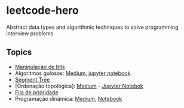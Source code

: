 # leetcode-hero
Abstract data types and algorithmic techniques to solve programming interview problems

## Topics

- [Manipulação de bits](https://dev.to/thiagocesarm/manipulacao-de-bits-para-resolucao-de-questoes-de-entrevistas-de-programacao-1kjp)
- Algoritmos gulosos: [Medium](https://medium.com/@alvarofpp/algoritmos-gulosos-937390bb1137), [jupyter notebook](greedy/greedy-algorithms.ipynb).
- [Segment Tree](https://dev.to/curingartur/segment-tree-3hpe)
- [Ordenação topológica]: [Medium](https://medium.com/@mateussfcosta/ordena%C3%A7%C3%A3o-topol%C3%B3gica-para-resolu%C3%A7%C3%A3o-de-quest%C3%B5es-de-entrevistas-de-programa%C3%A7%C3%A3o-23563fbfc80b) - [Jupyter Notebok](topological_sort.ipynb)
- [Fila de prioridade](priority-queue/README.md)
- Programação dinâmica: [Medium](https://medium.com/@andersonsmed/programa%C3%A7%C3%A3o-din%C3%A2mica-c27598898165), [Notebook](dynamic-programming/dynamic-programming.ipynb)